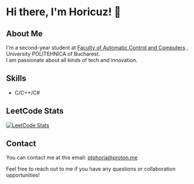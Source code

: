 # Hi there, I'm Horicuz! 👋
  
## About Me
I'm a second-year student at <a href="http://acs.pub.ro/">Faculty of Automatic Control and Computers</a> , University POLITEHNICA of Bucharest.  
I am passionate about all kinds of tech and innovation.

## Skills
- C/C++/C#
  
## LeetCode Stats
[![LeetCode Stats](https://leetcode.card.workers.dev/Horicuz?theme=auto&font=baloo&extension=null)](https://leetcode.com/Horicuz/)


## Contact

You can contact me at this email: ptphoria@proton.me

Feel free to reach out to me if you have any questions or collaboration opportunities!
